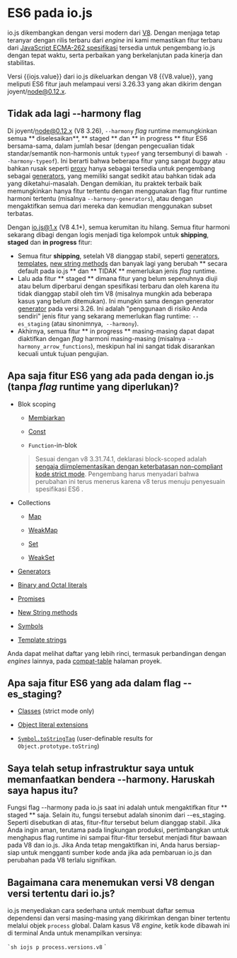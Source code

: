 # ES6 pada io.js

io.js dikembangkan dengan versi modern dari [V8](https://code.google.com/p/v8/). Dengan menjaga tetap teranyar dengan rilis terbaru dari *engine* ini kami memastikan fitur terbaru dari [JavaScript ECMA-262 spesifikasi](http://www.ecma-international.org/publications/standards/Ecma-262.htm)  tersedia untuk pengembang io.js dengan tepat waktu, serta perbaikan yang berkelanjutan pada kinerja dan stabilitas.

Versi {{iojs.value}} dari io.js dikeluarkan dengan V8 {{V8.value}}, yang meliputi ES6 fitur jauh melampaui versi 3.26.33 yang akan dikirim dengan joyent/node@0.12.x.

## Tidak ada lagi --harmony flag

Di joyent/node@0.12.x (V8 3.26), `--harmony` *flag* runtime memungkinkan semua ** diselesaikan**, ** staged ** dan ** in progress ** fitur ES6 bersama-sama, dalam jumlah besar (dengan pengecualian tidak standar/semantik non-harmonis untuk `typeof` yang tersembunyi di bawah` --harmony-typeof`). Ini berarti bahwa beberapa fitur yang sangat *buggy* atau bahkan rusak seperti [proxy](https://developer.mozilla.org/en-US/docs/Web/JavaScript/Reference/Global_Objects/Proxy) hanya sebagai tersedia untuk pengembang sebagai [generators](https://developer.mozilla.org/en-US/docs/Web/JavaScript/Reference/Statements/function*), yang memiliki sangat sedikit atau bahkan tidak ada yang diketahui-masalah. Dengan demikian, itu praktek terbaik baik memungkinkan hanya fitur tertentu dengan menggunakan flag fitur runtime harmoni tertentu (misalnya `--harmony-generators`), atau dengan mengaktifkan semua dari mereka dan kemudian menggunakan subset terbatas.

Dengan io.js@1.x (V8 4.1+), semua kerumitan itu hilang. Semua fitur harmoni sekarang dibagi dengan logis menjadi tiga kelompok untuk **shipping**, **staged** dan **in progress** fitur:

* Semua fitur **shipping**, setelah V8 dianggap stabil, seperti [generators](https://developer.mozilla.org/en-US/docs/Web/JavaScript/Reference/Statements/function*), [templates](https://developer.mozilla.org/en-US/docs/Web/JavaScript/Reference/template_strings), [new string methods](https://developer.mozilla.org/en-US/docs/Web/JavaScript/New_in_JavaScript/ECMAScript_6_support_in_Mozilla#Additions_to_the_String_object) dan banyak lagi yang berubah ** secara default pada io.js ** dan ** TIDAK ** memerlukan jenis *flag* runtime.
* Lalu ada fitur ** staged ** dimana fitur yang belum sepenuhnya diuji atau belum diperbarui dengan spesifikasi terbaru dan oleh karena itu tidak dianggap stabil oleh tim V8 (misalnya mungkin ada beberapa kasus yang belum ditemukan). Ini mungkin sama dengan generator [generator](https://developer.mozilla.org/en-US/docs/Web/JavaScript/Reference/Statements/function*) pada versi 3.26. Ini adalah "penggunaan di risiko Anda sendiri" jenis fitur yang sekarang memerlukan flag runtime: `--es_staging` (atau sinonimnya,` --harmony`).
* Akhirnya, semua fitur ** in progress ** masing-masing dapat dapat diaktifkan dengan *flag* harmoni masing-masing (misalnya `--harmony_arrow_functions`), meskipun hal ini sangat tidak disarankan kecuali untuk tujuan pengujian.

## Apa saja fitur ES6 yang ada pada dengan io.js (tanpa *flag* runtime yang diperlukan)?

* Blok scoping

	* [Membiarkan](https://developer.mozilla.org/en-US/docs/Web/JavaScript/Reference/Statements/let)

	* [Const](https://developer.mozilla.org/en-US/docs/Web/JavaScript/Reference/Statements/const)

	* `Function`-in-blok

	>Sesuai dengan v8 3.31.74.1, deklarasi block-scoped adalah [sengaja diimplementasikan dengan keterbatasan non-compliant kode strict mode](https://groups.google.com/forum/#!topic/v8-users/3UXNCkAU8Es). Pengembang harus menyadari bahwa perubahan ini terus menerus karena v8 terus menuju penyesuain spesifikasi ES6 .

*   Collections

    *   [Map](https://developer.mozilla.org/en-US/docs/Web/JavaScript/Reference/Global_Objects/Map)

    *   [WeakMap](https://developer.mozilla.org/en-US/docs/Web/JavaScript/Reference/Global_Objects/WeakMap)

    *   [Set](https://developer.mozilla.org/en-US/docs/Web/JavaScript/Reference/Global_Objects/Set)

    *   [WeakSet](https://developer.mozilla.org/en-US/docs/Web/JavaScript/Reference/Global_Objects/WeakSet)

*   [Generators](https://developer.mozilla.org/en-US/docs/Web/JavaScript/Reference/Statements/function*)

*   [Binary and Octal literals](https://developer.mozilla.org/en-US/docs/Web/JavaScript/Reference/Lexical_grammar#Numeric_literals)

*   [Promises](https://developer.mozilla.org/en-US/docs/Web/JavaScript/Reference/Global_Objects/Promise)

*   [New String methods](https://developer.mozilla.org/en-US/docs/Web/JavaScript/New_in_JavaScript/ECMAScript_6_support_in_Mozilla#Additions_to_the_String_object)

*   [Symbols](https://developer.mozilla.org/en-US/docs/Web/JavaScript/Reference/Global_Objects/Symbol)

*   [Template strings](https://developer.mozilla.org/en-US/docs/Web/JavaScript/Reference/template_strings)

Anda dapat melihat daftar yang lebih rinci, termasuk perbandingan dengan *engines* lainnya, pada [compat-table](https://kangax.github.io/compat-table/es6/) halaman proyek.


## Apa saja fitur ES6 yang ada dalam flag --es_staging?

*   [Classes](https://github.com/lukehoban/es6features#classes) (strict mode only)
*   [Object literal extensions](https://github.com/lukehoban/es6features#enhanced-object-literals)

*   [`Symbol.toStringTag`](https://developer.mozilla.org/en-US/docs/Web/JavaScript/Reference/Global_Objects/Symbol) (user-definable results for `Object.prototype.toString`)


## Saya telah setup infrastruktur saya untuk memanfaatkan bendera --harmony. Haruskah saya hapus itu?

Fungsi flag --harmony pada io.js saat ini adalah untuk mengaktifkan fitur ** staged ** saja. Selain itu, fungsi tersebut adalah sinonim dari --es_staging. Seperti disebutkan di atas, fitur-fitur tersebut belum dianggap stabil. Jika Anda ingin aman, terutama pada lingkungan produksi, pertimbangkan untuk menghapus flag runtime ini sampai fitur-fitur tersebut menjadi fitur bawaan pada V8 dan io.js. Jika Anda tetap mengaktifkan ini, Anda harus bersiap-siap untuk mengganti sumber kode anda jika ada pembaruan io.js dan perubahan pada V8 terlalu signifikan.


## Bagaimana cara menemukan versi V8 dengan versi tertentu dari io.js?

io.js menyediakan cara sederhana untuk membuat daftar semua dependensi dan versi masing-masing yang dikirimkan dengan biner tertentu melalui objek `process` global. Dalam kasus V8 *engine*, ketik kode dibawah ini di terminal Anda untuk menampilkan versinya:

`` `sh
iojs p process.versions.v8
`` `
